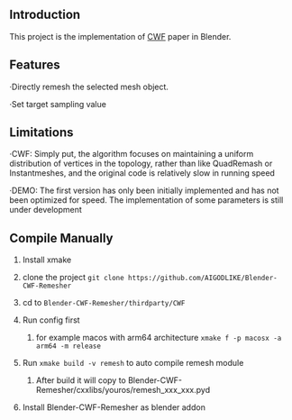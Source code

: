 ## Introduction

This project is the implementation of [CWF](https://github.com/Xrvitd/CWF) paper in Blender.

## Features

·Directly remesh the selected mesh object.

·Set target sampling value

## Limitations

·CWF: Simply put, the algorithm focuses on maintaining a uniform distribution of vertices in the topology, rather than like QuadRemash or Instantmeshes, and the original code is relatively slow in running speed

·DEMO: The first version has only been initially implemented and has not been optimized for speed. The implementation of some parameters is still under development

## Compile Manually

1. Install xmake

2. clone the project `git clone https://github.com/AIGODLIKE/Blender-CWF-Remesher`
   
3. cd to `Blender-CWF-Remesher/thirdparty/CWF`
   
4. Run config first
   
   1. for example macos with arm64 architecture `xmake f -p macosx -a arm64 -m release`

5. Run `xmake build -v remesh` to auto compile remesh module
   
   1. After build it will copy to Blender-CWF-Remesher/cxxlibs/youros/remesh_xxx_xxx.pyd
   
6. Install Blender-CWF-Remesher as blender addon
